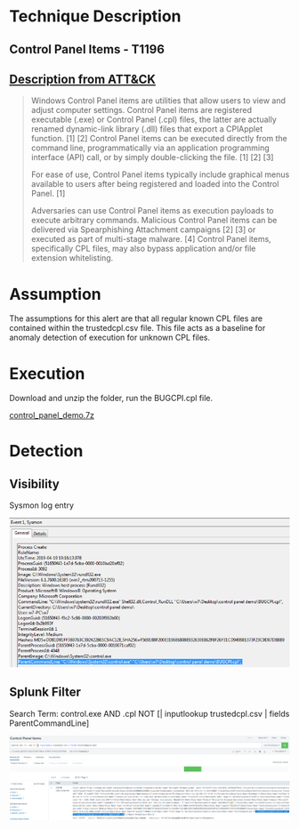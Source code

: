 # Technique Description
##  Control Panel Items - T1196
## [Description from ATT&CK](https://attack.mitre.org/techniques/T1196/)
<blockquote>

Windows Control Panel items are utilities that allow users to view and adjust computer settings. Control Panel items are registered executable (.exe) or Control Panel (.cpl) files, the latter are actually renamed dynamic-link library (.dll) files that export a CPlApplet function. [1] [2] Control Panel items can be executed directly from the command line, programmatically via an application programming interface (API) call, or by simply double-clicking the file. [1] [2] [3]

For ease of use, Control Panel items typically include graphical menus available to users after being registered and loaded into the Control Panel. [1]

Adversaries can use Control Panel items as execution payloads to execute arbitrary commands. Malicious Control Panel items can be delivered via Spearphishing Attachment campaigns [2] [3] or executed as part of multi-stage malware. [4] Control Panel items, specifically CPL files, may also bypass application and/or file extension whitelisting.

</blockquote>

# Assumption
The assumptions for this alert are that all regular known CPL files are contained within the trustedcpl.csv file. This file acts as a baseline for anomaly detection of execution for unknown CPL files.

# Execution
Download and unzip the folder, run the BUGCPI.cpl file.

[control_panel_demo.7z](/Scripts/control_panel_demo.7z)

# Detection

## Visibility
Sysmon log entry

![alt text](pictures/cpl.png)

## Splunk Filter
Search Term: control.exe AND .cpl NOT [| inputlookup trustedcpl.csv | fields ParentCommandLine]

![alt text](pictures/cplAlert.png)
